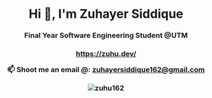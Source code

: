 <h1 align="center">Hi 👋, I'm Zuhayer Siddique</h1>
<h3 align="center">Final Year Software Engineering Student @UTM</h3>
<h3 align="center"><a href="https://zuhu.dev"  target="_blank">https://zuhu.dev/</a>

📫 Shoot me an email @: **zuhayersiddique162@gmail.com**

<p><img align="center" src="https://github-readme-stats.vercel.app/api/top-langs/?username=Zuhu162&layout=compact" alt="zuhu162" /></p>
